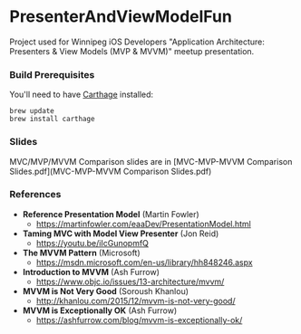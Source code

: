 # PresenterAndViewModelFun
Project used for Winnipeg iOS Developers "Application Architecture: Presenters & View Models (MVP & MVVM)" meetup presentation.

### Build Prerequisites

You'll need to have [Carthage](https://github.com/Carthage/Carthage) installed:
```
brew update
brew install carthage
```

### Slides

MVC/MVP/MVVM Comparison slides are in [MVC-MVP-MVVM Comparison Slides.pdf](MVC-MVP-MVVM Comparison Slides.pdf)

### References

- **Reference Presentation Model** (Martin Fowler)
  - https://martinfowler.com/eaaDev/PresentationModel.html
- **Taming MVC with Model View Presenter** (Jon Reid)
  - https://youtu.be/iIcGunopmfQ
- **The MVVM Pattern** (Microsoft)
  - https://msdn.microsoft.com/en-us/library/hh848246.aspx
- **Introduction to MVVM** (Ash Furrow)
  - https://www.objc.io/issues/13-architecture/mvvm/
- **MVVM is Not Very Good** (Soroush Khanlou)
  - http://khanlou.com/2015/12/mvvm-is-not-very-good/
- **MVVM is Exceptionally OK** (Ash Furrow)
  - https://ashfurrow.com/blog/mvvm-is-exceptionally-ok/
